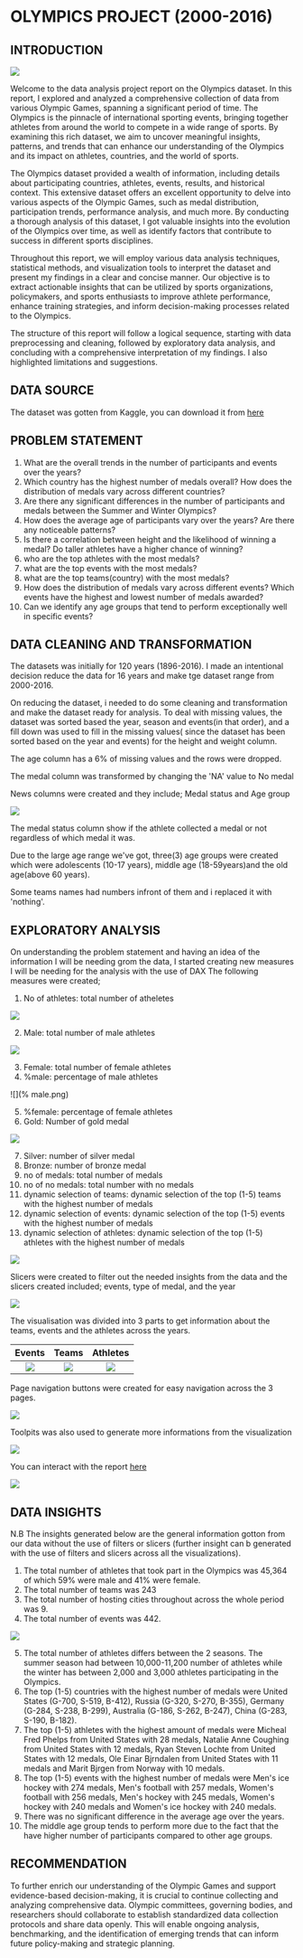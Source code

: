 # OLYMPICS PROJECT (2000-2016)

## INTRODUCTION
![](olymp.jpg)

Welcome to the data analysis project report on the Olympics dataset. In this report, I explored and analyzed a comprehensive collection of data from various Olympic Games, spanning a significant period of time. The Olympics is the pinnacle of international sporting events, bringing together athletes from around the world to compete in a wide range of sports. By examining this rich dataset, we aim to uncover meaningful insights, patterns, and trends that can enhance our understanding of the Olympics and its impact on athletes, countries, and the world of sports.

The Olympics dataset provided a wealth of information, including details about participating countries, athletes, events, results, and historical context. This extensive dataset offers an excellent opportunity to delve into various aspects of the Olympic Games, such as medal distribution, participation trends, performance analysis, and much more. By conducting a thorough analysis of this dataset, I got valuable insights into the evolution of the Olympics over time, as well as identify factors that contribute to success in different sports disciplines.

Throughout this report, we will employ various data analysis techniques, statistical methods, and visualization tools to interpret the dataset and present my findings in a clear and concise manner. Our objective is to extract actionable insights that can be utilized by sports organizations, policymakers, and sports enthusiasts to improve athlete performance, enhance training strategies, and inform decision-making processes related to the Olympics.

The structure of this report will follow a logical sequence, starting with data preprocessing and cleaning, followed by exploratory data analysis, and concluding with a comprehensive interpretation of my findings. I also highlighted  limitations and suggestions.

## DATA SOURCE
The dataset was gotten from Kaggle, you can download it from [here](https://www.kaggle.com/datasets/heesoo37/120-years-of-olympic-history-athletes-and-results)

## PROBLEM STATEMENT
1.	What are the overall trends in the number of participants and events over the years?
2.	Which country has the highest number of medals overall? How does the distribution of medals vary across different countries?
3.	Are there any significant differences in the number of participants and medals between the Summer and Winter Olympics?
4.	How does the average age of participants vary over the years? Are there any noticeable patterns?
5.	Is there a correlation between height and the likelihood of winning a medal? Do taller athletes have a higher chance of winning?
6.	who are the top athletes with the most medals?
7.	what are the top events with the most medals?
8.	what are the top teams(country) with the most medals?
9.	How does the distribution of medals vary across different events? Which events have the highest and lowest number of medals awarded?
10.	Can we identify any age groups that tend to perform exceptionally well in specific events?

## DATA CLEANING AND TRANSFORMATION
The datasets was initially for 120 years (1896-2016). I made an intentional decision reduce the data  for 16 years and make tge dataset range from 2000-2016. 

On reducing the dataset, i needed to do some cleaning and transformation and make the dataset ready for analysis. 
To deal with missing values, the dataset was sorted based the year, season and events(in that order), and a fill down was used to fill in the missing values( since the dataset has been sorted based on the year and events) for the height and weight column. 

The age column has a 6% of missing values and the rows were dropped.

The medal column was transformed by changing the 'NA' value to No medal

News columns were created and they include; Medal status and Age group

![](status.png)

The medal status column show if the athlete collected a medal or not regardless of which medal it was.

Due to the large age range we've got, three(3) age groups were created which were adolescents (10-17 years), middle age (18-59years)and the old age(above 60 years).

Some teams names had numbers infront of them and i replaced it with 'nothing'.

## EXPLORATORY ANALYSIS
On understanding the problem statement and having an idea of the information I will be needing grom the data, I started creating new measures I will be needing for the analysis with the use of DAX
The following measures were created;
1.	No of athletes: total number of atheletes

![](athletes.png)

2.	Male: total number of male athletes

![](male.png)

3.	Female: total number of female athletes
4.	%male: percentage of male athletes

![](% male.png)

5.	%female: percentage of female athletes
6.	Gold: Number of gold medal

![](gold.png)

7.	Silver: number of silver medal
8.	Bronze: number of bronze medal 
9.	no of medals: total number of medals 
10.	no of no medals: total number with no medals
11.	dynamic selection of teams: dynamic selection of the top (1-5) teams with the highest number of medals
12.	dynamic selection of events: dynamic selection of the top (1-5) events with the highest number of medals
13. dynamic selection of athletes: dynamic selection of the top (1-5) athletes with the highest number of medals

![](dynamic.png)

Slicers were created to filter out the needed insights from the data and the slicers created included; events, type of medal, and the year

![](slicers.png)

The visualisation was divided into 3 parts to get information about the teams, events and the athletes across the years.


Events                  | Teams              | Athletes
:----------------------:|:-------------------:|:-------------:
![](events.png)|![](teams.png)|![](ath.png)


Page navigation buttons were created for easy navigation across the 3 pages.

![](navigation.png)

Toolpits was also used to generate more informations from the visualization

![](toolpits.png)

You can interact with the report [here](https://app.powerbi.com/view?r=eyJrIjoiMWJmNmFkOGUtYzJlMi00ZWY2LWIxZTQtYjRlNTkwYTY5YTIxIiwidCI6ImI5NjBjM2ZmLWE4ODktNDQzOC05N2QwLTZlZjFiYTY2MzZhMiJ9)

![](interface.png)

## DATA INSIGHTS
N.B The insights generated below are the general information gotton from our data without the use of filters or slicers (further insight can b generated with the use of filters and slicers across all the visualizations).
1.	The total number of athletes that took part in the Olympics was 45,364 of which 59% were male and 41%  were female.
2.	The total number of teams was 243 
3.	The total number of hosting cities throughout across the whole period was 9.
4.	The total number of events was 442. 

![](basic.png)

5.	The total number of athletes differs between the 2 seasons. The summer season had between 10,000-11,200 number of athletes while the winter has between 2,000 and 3,000 athletes participating in the Olympics.
6.	The top (1-5) countries with the highest number of medals were United States (G-700, S-519, B-412), Russia (G-320, S-270, B-355), Germany (G-284, S-238, B-299), Australia (G-186, S-262, B-247), China (G-283, S-190, B-182).
7.	The top (1-5) athletes with the highest amount of medals were Micheal Fred Phelps from United States with 28 medals, Natalie Anne Coughing from United States with 12 medals, Ryan Steven Lochte from United States with 12 medals, Ole Einar Bjrndalen from United States with 11 medals and Marit Bjrgen from Norway with 10 medals.
8.	The top (1-5) events with the highest number of medals were Men's ice hockey with 274 medals, Men's football with 257 medals, Women's football with 256 medals, Men's hockey with 245 medals, Women's hockey with 240 medals and Women's ice hockey with 240 medals.
9.	There was no significant difference in the average age over the years.
10.	The middle age group tends to perform more due to the fact that the have higher number of participants compared to other age groups.

## RECOMMENDATION
To further enrich our understanding of the Olympic Games and support evidence-based decision-making, it is crucial to continue collecting and analyzing comprehensive data. Olympic committees, governing bodies, and researchers should collaborate to establish standardized data collection protocols and share data openly. This will enable ongoing analysis, benchmarking, and the identification of emerging trends that can inform future policy-making and strategic planning.
